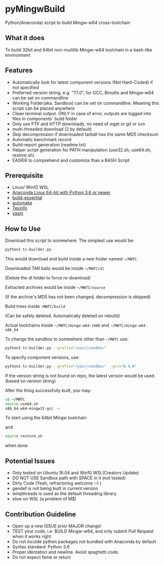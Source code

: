 # pyMingwBuild
Python(Anaconda) script to build Mingw-w64 cross-toolchain


## What it does
To build 32bit and 64bit non-multilib Mingw-w64 toolchain in a bash-like environment


## Features
- Automatically look for latest component versions (Not Hard-Coded) if not specified
- Preferred version string, e.g. "7.1.0", for GCC, Binutils and Mingw-w64 can be set on commandline
- Working Folder(aka. Sandbox) can be set on commandline. Meaning this script can be placed anywhere
- Clean terminal output. ONLY in case of error, outputs are logged into files in components' build folder
- Only use FTP and HTTP downloads, no need of wget or git or svn
- multi-threaded download (2 by default)
- Skip decompression if downloaded tarball has the same MD5 checksum
- Automatic benchmark record
- Build-report generation (readme.txt)
- Helper script generation for PATH manipulation (use32.sh, use64.sh, restore.sh)
- EASIER to comprehend and customize than a BASH Script


## Prerequisite
- Linux/ Win10 WSL
- [Anaconda Linux 64-bit with Python 3.6 or newer](https://www.continuum.io/downloads)
- [build-essential](https://packages.ubuntu.com/xenial/build-essential)
- [automake](https://packages.ubuntu.com/xenial/automake)
- [Texinfo](https://packages.ubuntu.com/xenial/texinfo)
- [yasm](https://packages.ubuntu.com/xenial/yasm)


## How to Use
Download this script to somewhere. The simplest use would be:

```bash
python3 tc-builder.py
```

This would download and build inside a new folder named ```~/MWTC```.

Downloaded TAR balls would be inside ```~/MWTC/dl```

(Delete the dl folder to force re-download)

Extracted archives would be inside ```~/MWTC/source```

(If the archive's MD5 has not been changed, decompression is skipped)

Build trees inside ```~MWTC/build```

(Can be safely deleted. Automatically deleted on rebuild)

Actual toolchains inside ```~/MWTC/mingw-w64-i686``` and ```~/MWTC/mingw-w64-x86_64```

To change the sandbox to somewhere other than ```~/MWTC``` use:

```bash
python3 tc-builder.py --prefix="/your/sandbox"
```

To specify component versions, use:

```bash
python3 tc-builder.py --prefix="/your/sandbox" --gcc="6.4.0"
```

If the version string is not found on repo, the latest version would be used. (based on version string)

After the thing successfully built, you may:

```bash
cd ~/MWTC
source use64.sh
x86_64-w64-mingw32-gcc -v
```

To start using the 64bit Mingw toolchain

and

```bash
source restore.sh
```

when done

## Potential Issues
- Only tested on Ubuntu 16.04 and Win10 WSL(Creators Update)
- DO NOT USE Sandbox path with SPACE in it (not tested)
- Dirty Code (Yeah, refractoring welcome :-) )
- gendef is not being built in current version
- winpthreads is used as the default threading library
- slow on WSL (a problem of M$)


## Contribution Guideline
- Open up a new ISSUE prior MAJOR change!
- TEST your code, i.e. BUILD Mingw-w64, and only submit Pull Request when it works right
- Do not inculde python packages not bundled with Anaconda by default
- Syntax standard: Python 3.6
- Proper identation and newline. Avoid spaghetti code.
- Do not expect fame or return

